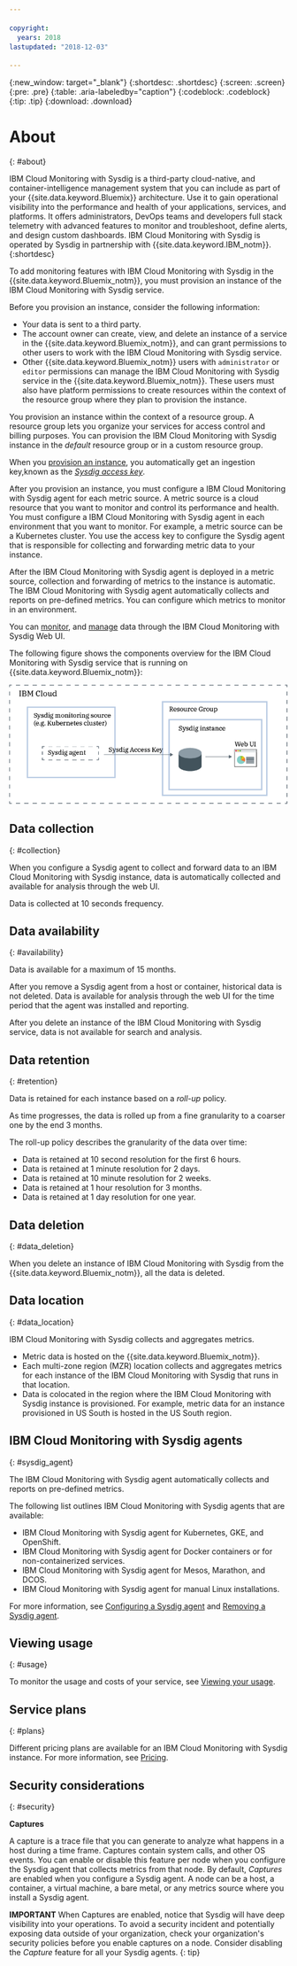 ```yaml
---

copyright:
  years: 2018
lastupdated: "2018-12-03"

---
```


{:new_window: target="_blank"}
{:shortdesc: .shortdesc}
{:screen: .screen}
{:pre: .pre}
{:table: .aria-labeledby="caption"}
{:codeblock: .codeblock}
{:tip: .tip}
{:download: .download}


# About
{: #about}

IBM Cloud Monitoring with Sysdig is a third-party cloud-native, and container-intelligence management system that you can include as part of your {{site.data.keyword.Bluemix}} architecture. Use it to gain operational visibility into the performance and health of your applications, services, and platforms. It offers administrators, DevOps teams and developers full stack telemetry with advanced features to monitor and troubleshoot, define alerts, and design custom dashboards. IBM Cloud Monitoring with Sysdig is operated by Sysdig in partnership with {{site.data.keyword.IBM_notm}}.
{:shortdesc}


To add monitoring features with IBM Cloud Monitoring with Sysdig in the {{site.data.keyword.Bluemix_notm}}, you must provision an instance of the IBM Cloud Monitoring with Sysdig service.

Before you provision an instance, consider the following information:

* Your data is sent to a third party.
* The account owner can create, view, and delete an instance of a service in the {{site.data.keyword.Bluemix_notm}}, and can grant permissions to other users to work with the IBM Cloud Monitoring with Sysdig service.
* Other {{site.data.keyword.Bluemix_notm}} users with `administrator` or `editor` permissions can manage the IBM Cloud Monitoring with Sysdig service in the {{site.data.keyword.Bluemix_notm}}. These users must also have platform permissions to create resources within the context of the resource group where they plan to provision the instance.

You provision an instance within the context of a resource group. A resource group lets you organize your services for access control and billing purposes. You can provision the IBM Cloud Monitoring with Sysdig instance in the *default* resource group or in a custom resource group.

When you [provision an instance](/docs/services/Monitoring-with-Sysdig/provision.html#provision), you automatically get an ingestion key,known as the [*Sysdig access key*](/docs/services/Monitoring-with-Sysdig/access_key.html#access_key).

After you provision an instance, you must configure a IBM Cloud Monitoring with Sysdig agent for each metric source. A metric source is a cloud resource that you want to monitor and control its performance and health. You must configure a IBM Cloud Monitoring with Sysdig agent in each environment that you want to monitor. For example, a metric source can be a Kubernetes cluster. You use the access key to configure the Sysdig agent that is responsible for collecting and forwarding metric data to your instance.

After the IBM Cloud Monitoring with Sysdig agent is deployed in a metric source, collection and forwarding of metrics to the instance is automatic. The IBM Cloud Monitoring with Sysdig agent automatically collects and reports on pre-defined metrics. You can configure which metrics to monitor in an environment.

You can [monitor](/docs/services/Monitoring-with-Sysdig/monitoring.html#monitoring), and [manage](/docs/services/Monitoring-with-Sysdig/manage.html#manage)  data through the IBM Cloud Monitoring with Sysdig Web UI.  

The following figure shows the components overview for the IBM Cloud Monitoring with Sysdig service that is running on {{site.data.keyword.Bluemix_notm}}:

![IBM Cloud Monitoring with Sysdig component overview on the {{site.data.keyword.Bluemix_notm}}](images/components.png "IBM Cloud Monitoring with Sysdig component overview on the {{site.data.keyword.Bluemix_notm}}")



## Data collection
{: #collection}

When you configure a Sysdig agent to collect and forward data to an IBM Cloud Monitoring with Sysdig instance, data is automatically collected and available for analysis through the web UI.

Data is collected at 10 seconds frequency. 

## Data availability
{: #availability}

Data is available for a maximum of 15 months.

After you remove a Sysdig agent from a host or container, historical data is not deleted. Data is available for analysis through the web UI for the time period that the agent was installed and reporting.

After you delete an instance of the IBM Cloud Monitoring with Sysdig service, data is not available for search and analysis.



## Data retention
{: #retention}

Data is retained for each instance based on a *roll-up* policy.

As time progresses, the data is rolled up from a fine granularity to a coarser one by the end 3 months.

The roll-up policy describes the granularity of the data over time:

* Data is retained at 10 second resolution for the first 6 hours.
* Data is retained at 1 minute resolution for 2 days.
* Data is retained at 10 minute resolution for 2 weeks.
* Data is retained at 1 hour resolution for 3 months.
* Data is retained at 1 day resolution for one year.

## Data deletion
{: #data_deletion}

When you delete an instance of IBM Cloud Monitoring with Sysdig from the {{site.data.keyword.Bluemix_notm}}, all the data is deleted.


## Data location
{: #data_location}

IBM Cloud Monitoring with Sysdig collects and aggregates metrics. 

* Metric data is hosted on the {{site.data.keyword.Bluemix_notm}}.
* Each multi-zone region (MZR) location collects and aggregates metrics for each instance of the IBM Cloud Monitoring with Sysdig that runs in that location.
* Data is colocated in the region where the IBM Cloud Monitoring with Sysdig instance is provisioned. For example, metric data for an instance provisioned in US South is hosted in the US South region.



## IBM Cloud Monitoring with Sysdig agents
{: #sysdig_agent}

The IBM Cloud Monitoring with Sysdig agent automatically collects and reports on pre-defined metrics. 

The following list outlines IBM Cloud Monitoring with Sysdig agents that are available:

* IBM Cloud Monitoring with Sysdig agent for Kubernetes, GKE, and OpenShift.
* IBM Cloud Monitoring with Sysdig agent for Docker containers or for non-containerized services.
* IBM Cloud Monitoring with Sysdig agent for Mesos, Marathon, and DCOS.
* IBM Cloud Monitoring with Sysdig agent for manual Linux installations.

For more information, see [Configuring a Sysdig agent](/docs/services/Monitoring-with-Sysdig/config_agent.html#config_agent) and [Removing a Sysdig agent](/docs/services/Monitoring-with-Sysdig/remove_agent.html#remove_agent).


## Viewing usage
{: #usage}

To monitor the usage and costs of your service, see [Viewing your usage](/docs/billing-usage/viewing_usage.html#viewingusage).


## Service plans
{: #plans}

Different pricing plans are available for an IBM Cloud Monitoring with Sysdig instance. For more information, see [Pricing](/docs/services/Monitoring-with-Sysdig/pricing.html#pricing_plans).


## Security considerations
{: #security}

**Captures**

A capture is a trace file that you can generate to analyze what happens in a host during a time frame. Captures contain system calls, and other OS events. You can enable or disable this feature per node when you configure the Sysdig agent that collects metrics from that node. By default, *Captures* are enabled when you configure a Sysdig agent. A node can be a host, a container, a virtual machine, a bare metal, or any metrics source where you install a Sysdig agent.

**IMPORTANT** When Captures are enabled, notice that Sysdig will have deep visibility into your operations. To avoid a security incident and potentially exposing data outside of your organization, check your organization's security policies before you enable captures on a node. Consider disabling the *Capture* feature for all your Sysdig agents.
{: tip}






